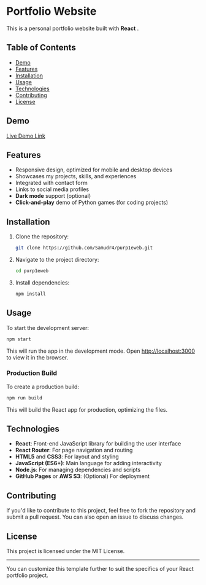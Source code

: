 # Portfolio Website

This is a personal portfolio website built with **React** .

## Table of Contents

- [Demo](#demo)
- [Features](#features)
- [Installation](#installation)
- [Usage](#usage)
- [Technologies](#technologies)
- [Contributing](#contributing)
- [License](#license)

## Demo

[Live Demo Link](https://samudr4.github.io/purp1eweb/)  

## Features

- Responsive design, optimized for mobile and desktop devices
- Showcases my projects, skills, and experiences
- Integrated with contact form
- Links to social media profiles
- **Dark mode** support (optional)
- **Click-and-play** demo of Python games (for coding projects)

## Installation

1. Clone the repository:

   ```bash
   git clone https://github.com/Samudr4/purp1eweb.git
   ```

2. Navigate to the project directory:

   ```bash
   cd purp1eweb
   ```

3. Install dependencies:

   ```bash
   npm install
   ```

## Usage

To start the development server:

```bash
npm start
```

This will run the app in the development mode. Open [http://localhost:3000](http://localhost:3000) to view it in the browser.

### Production Build

To create a production build:

```bash
npm run build
```

This will build the React app for production, optimizing the files.

## Technologies

- **React**: Front-end JavaScript library for building the user interface
- **React Router**: For page navigation and routing
- **HTML5** and **CSS3**: For layout and styling
- **JavaScript (ES6+)**: Main language for adding interactivity
- **Node.js**: For managing dependencies and scripts
- **GitHub Pages** or **AWS S3**: (Optional) For deployment


## Contributing

If you'd like to contribute to this project, feel free to fork the repository and submit a pull request. You can also open an issue to discuss changes.

## License

This project is licensed under the MIT License.

---

You can customize this template further to suit the specifics of your React portfolio project.
